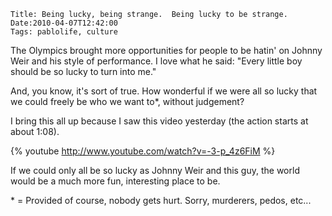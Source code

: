     Title: Being lucky, being strange.  Being lucky to be strange.
    Date:2010-04-07T12:42:00
    Tags: pablolife, culture

The Olympics brought more opportunities for people to be hatin' on Johnny Weir
and his style of performance. I love what he said:  "Every little boy should be
so lucky to turn into me."

And, you know, it's sort of true. How wonderful if we were all so lucky that
we could freely be who we want to\*, without judgement?

I bring this all up because I saw this video yesterday (the action starts at
about 1:08).

{% youtube http://www.youtube.com/watch?v=-3-p_4z6FiM %}

If we could only all be so lucky as Johnny Weir and this guy, the world would
be a much more fun, interesting place to be.


\* = Provided of course, nobody gets hurt. Sorry, murderers, pedos, etc...
